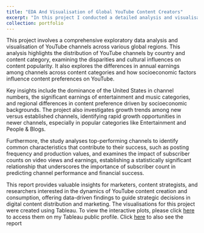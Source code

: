 ```yaml
---
title: "EDA And Visualisation of Global YouTube Content Creators"
excerpt: "In this project I conducted a detailed analysis and visualisation of YouTube channels globally. I evaluated how channels differ by country and category, explored earnings disparities across categories and examined the influence of socioeconomic factors on content preferences. Key findings include significant earnings in entertainment and music, regional content preferences, rapid growth in newer channels and the critical role of subscriber counts in predicting a channel's performance and revenue. This study offers essential insights for content strategists and marketers aiming to optimise YouTube content engagement and profitability. <br/><img src='/images/You.webp'>"
collection: portfolio
---
```

This project involves a comprehensive exploratory data analysis and visualisation of YouTube channels across various global regions. This analysis highlights the distribution of YouTube channels by country and content category, examining the disparities and cultural influences on content popularity. It also explores the differences in annual earnings among channels across content categories and how socioeconomic factors influence content preferences on YouTube.

Key insights include the dominance of the United States in channel numbers, the significant earnings of entertainment and music categories, and regional differences in content preference driven by socioeconomic backgrounds. The project also investigates growth trends among new versus established channels, identifying rapid growth opportunities in newer channels, especially in popular categories like Entertainment and People & Blogs.

Furthermore, the study analyses top-performing channels to identify common characteristics that contribute to their success, such as posting frequency and production values, and examines the impact of subscriber counts on video views and earnings, establishing a statistically significant relationship that underscores the importance of subscriber count in predicting channel performance and financial success.

This report provides valuable insights for marketers, content strategists, and researchers interested in the dynamics of YouTube content creation and consumption, offering data-driven findings to guide strategic decisions in digital content distribution and marketing. The visualisations for this project were created using Tableau. To view the interactive plots, please click [here](https://public.tableau.com/app/profile/incardona.giuseppe) to access them on my Tableau public profile. Click [here](https://github.com/giuseppeinc96/Data-Driven-Projects/blob/main/EDA%20And%20Visualisation%20of%20Global%20Youtube%20Content%20Creators/Report-EDA%20And%20Visualisation%20of%20Global%20Youtube%20Content%20Creators.pdf) to also see the report

